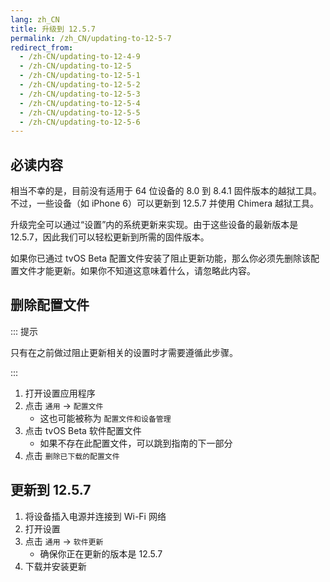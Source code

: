 ```yaml
---
lang: zh_CN
title: 升级到 12.5.7
permalink: /zh_CN/updating-to-12-5-7
redirect_from: 
  - /zh-CN/updating-to-12-4-9
  - /zh-CN/updating-to-12-5
  - /zh-CN/updating-to-12-5-1
  - /zh-CN/updating-to-12-5-2
  - /zh-CN/updating-to-12-5-3
  - /zh-CN/updating-to-12-5-4
  - /zh-CN/updating-to-12-5-5
  - /zh-CN/updating-to-12-5-6
---
```


## 必读内容

相当不幸的是，目前没有适用于 64 位设备的 8.0 到 8.4.1 固件版本的越狱工具。不过，一些设备（如 iPhone 6）可以更新到 12.5.7 并使用 Chimera 越狱工具。

升级完全可以通过“设置”内的系统更新来实现。由于这些设备的最新版本是 12.5.7，因此我们可以轻松更新到所需的固件版本。

如果你已通过 tvOS Beta 配置文件安装了阻止更新功能，那么你必须先删除该配置文件才能更新。如果你不知道这意味着什么，请忽略此内容。

## 删除配置文件

::: 提示

只有在之前做过阻止更新相关的设置时才需要遵循此步骤。

:::

1. 打开设置应用程序
1. 点击 `通用` -> `配置文件`
    - 这也可能被称为 `配置文件和设备管理`
1. 点击 tvOS Beta 软件配置文件
    - 如果不存在此配置文件，可以跳到指南的下一部分
1. 点击 `删除已下载的配置文件`

## 更新到 12.5.7

1. 将设备插入电源并连接到 Wi-Fi 网络
1. 打开设置
1. 点击 `通用` -> `软件更新`
    - 确保你正在更新的版本是 12.5.7
1. 下载并安装更新
